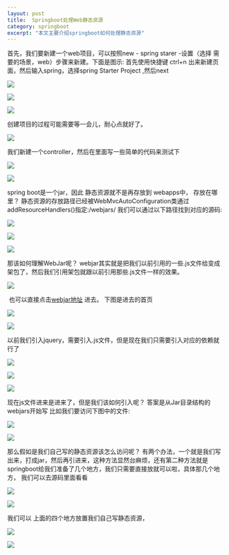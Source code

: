 ```yaml
---
layout: post
title:  Springboot处理Web静态资源
category: springboot
excerpt: "本文主要介绍springboot如何处理静态资源"
---
```

首先，我们要新建一个web项目，可以按照new - spring starer -设置（选择 需要的场景，web）步骤来新建。下面是图示: 首先使用快捷键 ctrl+n 出来新建页面，然后输入spring，选择spring Starter Project ,然后next 

![](https://img-blog.csdnimg.cn/20200312203927883.png)

![](https://img-blog.csdnimg.cn/20200312204304462.png)

![](https://img-blog.csdnimg.cn/20200312204710857.png)

创建项目的过程可能需要等一会儿，耐心点就好了。 

![](https://img-blog.csdnimg.cn/20200312205529396.png)

我们新建一个controller，然后在里面写一些简单的代码来测试下 

![](https://img-blog.csdnimg.cn/20200312213454640.png)

![](https://img-blog.csdnimg.cn/20200312213635558.png)

spring boot是一个jar，因此 静态资源就不是再存放到 webapps中， 存放在哪里？ 静态资源的存放路径已经被WebMvcAutoConfiguration类通过addResourceHandlers()指定:/webjars/ 我们可以通过以下路径找到对应的源码: 

![](https://img-blog.csdnimg.cn/2020031221532993.png)

![](https://img-blog.csdnimg.cn/20200312215346567.png)

![](https://img-blog.csdnimg.cn/20200312215539677.png)

那该如何理解WebJar呢？ webjar其实就是把我们以前引用的一些.js文件给变成架包了，然后我们引用架包就跟以前引用那些.js文件一样的效果。 

![](https://img-blog.csdnimg.cn/20200312220036909.png)

​	也可以直接点击[webjar地址](https://www.webjars.org/) 进去。 下图是进去的首页 

![](https://img-blog.csdnimg.cn/20200312220331442.png)

![](https://img-blog.csdnimg.cn/20200312221029250.png)

以前我们引入jquery，需要引入.js文件，但是现在我们只需要引入对应的依赖就行了 

![](https://img-blog.csdnimg.cn/20200312221803148.png)

![](https://img-blog.csdnimg.cn/20200312222134687.png)

![](https://img-blog.csdnimg.cn/20200312222348689.png)

现在js文件进来是进来了，但是我们该如何引入呢？ 答案是从Jar目录结构的webjars开始写 比如我们要访问下图中的文件: 

![](https://img-blog.csdnimg.cn/20200312222928127.png)

![](https://img-blog.csdnimg.cn/20200312223237863.png)

那么假如是我们自己写的静态资源该怎么访问呢？ 有两个办法，一个就是我们写出来，打成jar，然后再引进来，这种方法显然台麻烦，还有第二种方法就是springboot给我们准备了几个地方，我们只需要直接放就可以啦，具体那几个地方， 我们可以去源码里面看看 

![](https://img-blog.csdnimg.cn/20200312225817983.png)

![](https://img-blog.csdnimg.cn/2020031222594568.png)

我们可以 上面的四个地方放置我们自己写静态资源， 

![](https://img-blog.csdnimg.cn/20200312230804689.png)

![](https://img-blog.csdnimg.cn/20200312230927532.png)

